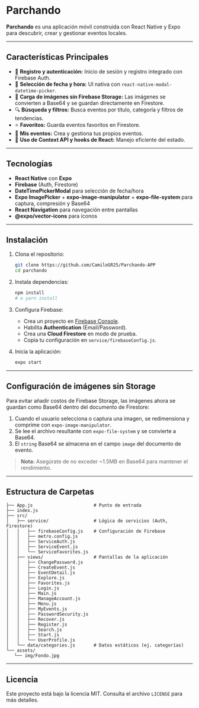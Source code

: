# Parchando

**Parchando** es una aplicación móvil construida con React Native y Expo para descubrir, crear y gestionar eventos locales.

---

## Características Principales

* 📝 **Registro y autenticación:** Inicio de sesión y registro integrado con Firebase Auth.
* 📅 **Selección de fecha y hora:** UI nativa con `react-native-modal-datetime-picker`.
* 📸 **Carga de imágenes sin Firebase Storage:** Las imágenes se convierten a Base64 y se guardan directamente en Firestore.
* 🔍 **Búsqueda y filtros:** Busca eventos por título, categoría y filtros de tendencias.
* ⭐ **Favoritos:** Guarda eventos favoritos en Firestore.
* 📂 **Mis eventos:** Crea y gestiona tus propios eventos.
* 🔧 **Uso de Context API y hooks de React:** Manejo eficiente del estado.

---

## Tecnologías

* **React Native** con **Expo**
* **Firebase** (Auth, Firestore)
* **DateTimePickerModal** para selección de fecha/hora
* **Expo ImagePicker** + **expo-image-manipulator** + **expo-file-system** para captura, compresión y Base64
* **React Navigation** para navegación entre pantallas
* **@expo/vector-icons** para íconos

---

## Instalación

1. Clona el repositorio:

   ```bash
   git clone https://github.com/CamiloGR25/Parchando-APP
   cd parchando
   ```

2. Instala dependencias:

   ```bash
   npm install
   # o yarn install
   ```

3. Configura Firebase:

   * Crea un proyecto en [Firebase Console](https://console.firebase.google.com/).
   * Habilita **Authentication** (Email/Password).
   * Crea una **Cloud Firestore** en modo de prueba.
   * Copia tu configuración en `service/firebaseConfig.js`.

4. Inicia la aplicación:

   ```bash
   expo start
   ```

---

## Configuración de imágenes sin Storage

Para evitar añadir costos de Firebase Storage, las imágenes ahora se guardan como Base64 dentro del documento de Firestore:

1. Cuando el usuario selecciona o captura una imagen, se redimensiona y comprime con `expo-image-manipulator`.
2. Se lee el archivo resultante con `expo-file-system` y se convierte a Base64.
3. El `string` Base64 se almacena en el campo `image` del documento de evento.

> **Nota:** Asegúrate de no exceder \~1.5MB en Base64 para mantener el rendimiento.

---

## Estructura de Carpetas

   ```
   ├── App.js                       # Punto de entrada
   ├── index.js
   ├── src/
   │   ├── service/                 # Lógica de servicios (Auth, Firestore)
   │   │   ├── firebaseConfig.js    # Configuración de Firebase
   │   │   ├── metro.config.js
   │   │   ├── ServiceAuth.js
   │   │   ├── ServiceEvent.js
   │   │   └── ServiceFavorites.js
   │   ├── views/                   # Pantallas de la aplicación
   │   │   ├── ChangePassword.js
   │   │   ├── CreateEvent.js
   │   │   ├── EventDetail.js
   │   │   ├── Explore.js
   │   │   ├── Favorites.js
   │   │   ├── Login.js
   │   │   ├── Main.js
   │   │   ├── ManageAccount.js
   │   │   ├── Menu.js
   │   │   ├── MyEvents.js
   │   │   ├── PasswordSecurity.js
   │   │   ├── Recover.js
   │   │   ├── Register.js
   │   │   ├── Search.js
   │   │   ├── Start.js
   │   │   └── UserProfile.js
   │   └── data/categories.js       # Datos estáticos (ej. categorías)
   └── assets/
      └── img/Fondo.jpg
   ```

---

## Licencia

Este proyecto está bajo la licencia MIT. Consulta el archivo `LICENSE` para más detalles.